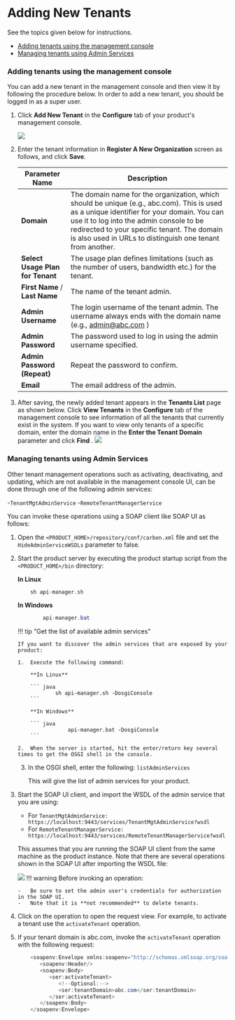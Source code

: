 # Adding New Tenants

See the topics given below for instructions.

-   [Adding tenants using the management console](#AddingNewTenants-Addingtenantsusingthemanagementconsole)
-   [Managing tenants using Admin Services](#AddingNewTenants-ManagingtenantsusingAdminServices)

### Adding tenants using the management console

You can add a new tenant in the management console and then view it by following the procedure below. In order to add a new tenant, you should be logged in as a super user.

1.  Click **Add New Tenant** in the **Configure** tab of your product's management console.

    ![]({{base_path}}/assets/attachments/126562777/126562778.png)

2.  Enter the tenant information in **Register A New Organization** screen as follows, and click **Save**.

    | Parameter Name                   | Description                                                                                                                                                                                                                                                                                       |
    |----------------------------------|---------------------------------------------------------------------------------------------------------------------------------------------------------------------------------------------------------------------------------------------------------------------------------------------------|
    | **Domain**                       | The domain name for the organization, which should be unique (e.g., abc.com). This is used as a unique identifier for your domain. You can use it to log into the admin console to be redirected to your specific tenant. The domain is also used in URLs to distinguish one tenant from another. |
    | **Select Usage Plan for Tenant** | The usage plan defines limitations (such as the number of users, bandwidth etc.) for the tenant.                                                                                                                                                                                                  |
    | **First Name** / **Last Name**   | The name of the tenant admin.                                                                                                                                                                                                                                                                     |
    | **Admin Username**               | The login username of the tenant admin. The username always ends with the domain name (e.g., admin@abc.com )                                                                                                                                                                                      |
    | **Admin Password**               | The password used to log in using the admin username specified.                                                                                                                                                                                                                                   |
    | **Admin Password (Repeat)**      | Repeat the password to confirm.                                                                                                                                                                                                                                                                   |
    | **Email**                        | The email address of the admin.                                                                                                                                                                                                                                                                   |

3.  After saving, the newly added tenant appears in the **Tenants List** page as shown below. Click **View Tenants** in the **Configure** tab of the management console to see information of all the tenants that currently exist in the system. If you want to view only tenants of a specific domain, enter the domain name in the **Enter the Tenant Domain** parameter and click **Find** .
    ![]({{base_path}}/assets/attachments/126562777/126562781.png)
### Managing tenants using Admin Services

Other tenant management operations such as activating, deactivating, and updating, which are not available in the management console UI, can be done through one of the following admin services:

-`TenantMgtAdminService`
-`RemoteTenantManagerService`

You can invoke these operations using a SOAP client like SOAP UI as follows:

1.  Open the `<PRODUCT_HOME>/repository/conf/carbon.xml` file and set the `HideAdminServiceWSDLs` parameter to false.
2.  Start the product server by executing the product startup script from the `<PRODUCT_HOME>/bin` directory:

    **In Linux**

    ``` java
        sh api-manager.sh
    ```

    **In Windows**

    ``` java
            api-manager.bat
    ```

    !!! tip "Get the list of available admin services"

        If you want to discover the admin services that are exposed by your product:

        1.  Execute the following command:

            **In Linux**

            ``` java
                    sh api-manager.sh -DosgiConsole
            ```

            **In Windows**

            ``` java
                        api-manager.bat -DosgiConsole
            ```

        2.  When the server is started, hit the enter/return key several times to get the OSGI shell in the console.
    3.  In the OSGI shell, enter the following: `listAdminServices`

        This will give the list of admin services for your product.


3.  Start the SOAP UI client, and import the WSDL of the admin service that you are using:

    -   For `TenantMgtAdminService: https://localhost:9443/services/TenantMgtAdminService?wsdl`
    -   For `RemoteTenantManagerService: https://localhost:9443/services/RemoteTenantManagerService?wsdl`

    This assumes that you are running the SOAP UI client from the same machine as the product instance. Note that there are several operations shown in the SOAP UI after importing the WSDL file:

    ![]({{base_path}}/assets/attachments/126562777/126562782.png)
    !!! warning
        Before invoking an operation:

        -   Be sure to set the admin user's credentials for authorization in the SOAP UI.
        -   Note that it is **not recommended** to delete tenants.


4.  Click on the operation to open the request view. For example, to activate a tenant use the `activateTenant` operation.

5.  If your tenant domain is abc.com, invoke the `activateTenant` operation with the following request:

    ``` java
        <soapenv:Envelope xmlns:soapenv="http://schemas.xmlsoap.org/soap/envelope/" xmlns:ser="http://services.mgt.tenant.carbon.wso2.org">
           <soapenv:Header/>
           <soapenv:Body>
              <ser:activateTenant>
                 <!--Optional:-->
                 <ser:tenantDomain>abc.com</ser:tenantDomain>
              </ser:activateTenant>
           </soapenv:Body>
        </soapenv:Envelope>
    ```


